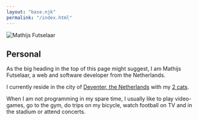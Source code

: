 ```yaml
---
layout: "base.njk"
permalink: "/index.html"
---
```


<section class="content personal-info">
    <img src="/img/mathijs.jpg" alt="Mathijs Futselaar" class="profile-photo img has-border"/>
    <div class="text-block">
        <h2>Personal</h2>
        <p>As the big heading in the top of this page might suggest, I am Mathijs Futselaar, a web and software
            developer from the Netherlands.</p>
        <p>I currently reside in the city of <a href="https://en.wikipedia.org/wiki/Deventer">Deventer, the
            Netherlands</a> with my <a href="/cats.html">2 cats</a>.</a></p>
        <p>When I am not programming in my spare time, I usually like to play video-games, go to the gym, do trips
            on my bicycle, watch football on TV and in the stadium or attend concerts.</p>
    </div>
</section>